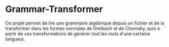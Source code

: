 # Grammar-Transformer
Ce projet permet de lire une grammaire algébrique depuis un fichier et de la transformer dans les formes normales de Greibach et de Chomsky, puis à partir de ces transformations de générer tout les mots d'une certaine longueur.
